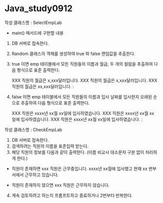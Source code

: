 # Java_study0912

작성 클래스명 : SelectEmpLab

- main() 메서드에 구현할 내용
1. DB 서버로 접속한다.
2. Random 클래스의 객체를 생성하여 true 와 false 랜덤값을 추출한다.

3. true 이면
   emp 테이블에서 모든 직원들의 이름과 월급, 두 개의 컬럼을 추출하여
   다음 형식으로 표준 출력한다.

   XXX 직원의 월급은 x,xxx달러입니다. 
   XXX 직원의 월급은 x,xxx달러입니다.
   XXX 직원의 월급은 xx,xxx달러입니다.
         :
4. false 이면
   emp 테이블에서 모든 직원들의 이름과 입사 날짜를 입사한지 오래된 순으로 추출하여
   다음 형식으로 표준 출력한다.

   XXX 직원은 xxxx년 xx월 xx일에 입사하였습니다. 
   XXX 직원은 xxxx년 xx월 xx일에 입사하였습니다. 
   XXX 직원은 xxxx년 xx월 xx일에 입사하였습니다. 
         :

작성 클래스명 : CheckEmpLab

1. DB 서버로 접속한다.
2. 검색하려는 직원의 이름을 표준입력 받는다.
3. 해당 직원의 정보를 다음과 같이 출력한다.
    (이름 비교시 대소문자 구분 없이 처리하게 한다.)

- 직원이 존재하면
   xxx 직원은 근무중입니다.
   xxxx년 xx월에 입사했고 현재 xx 번부서에서 근무하고 있습니다.

- 직원이 존재하지 않으면
   xxx 직원은 근무하지 않습니다.

4. 계속 검토하려고 하는지 프롬프트하고 종료하거나 2번부터 반복한다.


